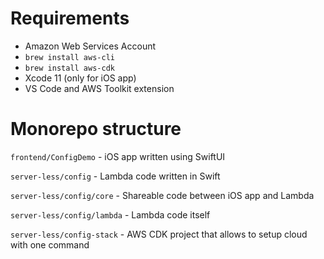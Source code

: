 # Requirements
- Amazon Web Services Account
- `brew install aws-cli`
- `brew install aws-cdk`
- Xcode 11 (only for iOS app)
- VS Code and AWS Toolkit extension

# Monorepo structure

`frontend/ConfigDemo` - iOS app written using SwiftUI

`server-less/config` - Lambda code written in Swift

`server-less/config/core` - Shareable code between iOS app and Lambda

`server-less/config/lambda` - Lambda code itself

`server-less/config-stack` - AWS CDK project that allows to setup cloud with one command 
